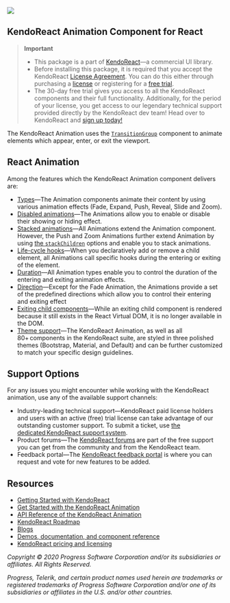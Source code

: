 <a href="https://www.telerik.com/kendo-react-ui/?utm_medium=referral&utm_source=npm&utm_campaign=kendo-ui-react-trial-npm-animation&utm_content=banner" target="_blank">
<img src="https://www.telerik.com/kendo-react-ui/npm-banner.svg">
</a>

## KendoReact Animation Component for React

> **Important**
> * This package is а part of [KendoReact](https://www.telerik.com/kendo-react-ui/?utm_medium=referral&utm_source=npm&utm_campaign=kendo-ui-react-trial-npm-animation)&mdash;a commercial UI library.
> * Before installing this package, it is required that you accept the KendoReact [License Agreement](https://www.telerik.com/purchase/license-agreement/progress-kendoreact?utm_medium=referral&utm_source=npm&utm_campaign=kendo-ui-react-trial-npm-animation). You can do this either through purchasing a [license](https://www.telerik.com/kendo-react-ui/pricing/?utm_medium=referral&utm_source=npm&utm_campaign=kendo-ui-react-trial-npm-animation) or registering for a [free trial](https://www.telerik.com/download-login-v2-kendo-react-ui?utm_medium=referral&utm_source=npm&utm_campaign=kendo-ui-react-trial-npm-animation]).
> * The 30-day free trial gives you access to all the KendoReact components and their full functionality. Additionally, for the period of your license, you get access to our legendary technical support provided directly by the KendoReact dev team! Head over to KendoReact and [sign up today!](https://www.telerik.com/download-login-v2-kendo-react-ui?utm_medium=referral&utm_source=npm&utm_campaign=kendo-ui-react-trial-npm-animation)

The KendoReact Animation uses the [`TransitionGroup`](https://github.com/reactjs/react-transition-group) component to animate elements which appear, enter, or exit the viewport.

## React Animation

Among the features which the KendoReact Animation component delivers are:

* [Types](https://www.telerik.com/kendo-react-ui/components/animation/types/?utm_medium=referral&utm_source=npm&utm_campaign=kendo-ui-react-trial-npm-animation)&mdash;The Animation components animate their content by using various animation effects (Fade, Expand, Push, Reveal, Slide and Zoom).
* [Disabled animations](https://www.telerik.com/kendo-react-ui/components/animation/disabled-state/?utm_medium=referral&utm_source=npm&utm_campaign=kendo-ui-react-trial-npm-animation)&mdash;The Animations allow you to enable or disable their showing or hiding effect.
* [Stacked animations](https://www.telerik.com/kendo-react-ui/components/animation/stacked/?utm_medium=referral&utm_source=npm&utm_campaign=kendo-ui-react-trial-npm-animation)&mdash;All Animations extend the Animation component. However, the Push and Zoom Animations further extend Animation by using [the `stackChildren`](https://www.telerik.com/kendo-react-ui/components/animation/api/PushProps/#toc-stackchildren/?utm_medium=referral&utm_source=npm&utm_campaign=kendo-ui-react-trial-npm-animation) options and enable you to stack animations.
* [Life-cycle hooks](https://www.telerik.com/kendo-react-ui/components/animation/hooks/?utm_medium=referral&utm_source=npm&utm_campaign=kendo-ui-react-trial-npm-animation)&mdash;When you declaratively add or remove a child element, all Animations call specific hooks during the entering or exiting of the element.
* [Duration](https://www.telerik.com/kendo-react-ui/components/animation/duration/?utm_medium=referral&utm_source=npm&utm_campaign=kendo-ui-react-trial-npm-animation)&mdash;All Animation types enable you to control the duration of the entering and exiting animation effects.
* [Direction](https://www.telerik.com/kendo-react-ui/components/animation/direction/?utm_medium=referral&utm_source=npm&utm_campaign=kendo-ui-react-trial-npm-animation)&mdash;Except for the Fade Animation, the Animations provide a set of the predefined directions which allow you to control their entering and exiting effect
* [Exiting child components](https://www.telerik.com/kendo-react-ui/components/animation/exiting-components/?utm_medium=referral&utm_source=npm&utm_campaign=kendo-ui-react-trial-npm-animation)&mdash;While an exiting child component is rendered because it still exists in the React Virtual DOM, it is no longer available in the DOM.
* [Theme support](https://www.telerik.com/kendo-react-ui/components/styling/?utm_medium=referral&utm_source=npm&utm_campaign=kendo-ui-react-trial-npm-animation)&mdash;The KendoReact Animation, as well as all 80+ components in the KendoReact suite, are styled in three polished themes (Bootstrap, Material, and Default) and can be further customized to match your specific design guidelines.

## Support Options

For any issues you might encounter while working with the KendoReact animation, use any of the available support channels:

* Industry-leading technical support&mdash;KendoReact paid license holders and users with an active (free) trial license can take advantage of our outstanding customer support. To submit a ticket, use [the dedicated KendoReact support system](https://www.telerik.com/account/support-tickets?utm_medium=referral&utm_source=npm&utm_campaign=kendo-ui-react-trial-npm-all).
* Product forums&mdash;The [KendoReact forums](https://www.telerik.com/forums/kendo-ui-react?utm_medium=referral&utm_source=npm&utm_campaign=kendo-ui-react-trial-npm-all) are part of the free support you can get from the community and from the KendoReact team.
* Feedback portal&mdash;The [KendoReact feedback portal](https://feedback.telerik.com/kendo-react-ui?utm_medium=referral&utm_source=npm&utm_campaign=kendo-ui-react-trial-npm-all) is where you can request and vote for new features to be added.

## Resources

* [Getting Started with KendoReact](https://www.telerik.com/kendo-react-ui/getting-started/?utm_medium=referral&utm_source=npm&utm_campaign=kendo-ui-react-trial-npm-animation)
* [Get Started with the KendoReact Аnimation](https://www.telerik.com/kendo-react-ui/components/animation/?utm_medium=referral&utm_source=npm&utm_campaign=kendo-ui-react-trial-npm-animation)
* [API Reference of the KendoReact Аnimation](https://www.telerik.com/kendo-react-ui/components/animation/api/АnimationProps/?utm_medium=referral&utm_source=npm&utm_campaign=kendo-ui-react-trial-npm-animation)
* [KendoReact Roadmap](https://www.telerik.com/kendo-react-ui/roadmap/?utm_medium=referral&utm_source=npm&utm_campaign=kendo-ui-react-trial-npm-animation)
* [Blogs](https://www.telerik.com/blogs/tag/kendoreact?utm_medium=referral&utm_source=npm&utm_campaign=kendo-ui-react-trial-npm-animation)
* [Demos, documentation, and component reference](https://www.telerik.com/kendo-react-ui/components/?utm_medium=referral&utm_source=npm&utm_campaign=kendo-ui-react-trial-npm-animation)
* [KendoReact pricing and licensing](https://www.telerik.com/kendo-react-ui/pricing/?utm_medium=referral&utm_source=npm&utm_campaign=kendo-ui-react-trial-npm-animation)

*Copyright © 2020 Progress Software Corporation and/or its subsidiaries or affiliates. All Rights Reserved.*

*Progress, Telerik, and certain product names used herein are trademarks or registered trademarks of Progress Software Corporation and/or one of its subsidiaries or affiliates in the U.S. and/or other countries.*

